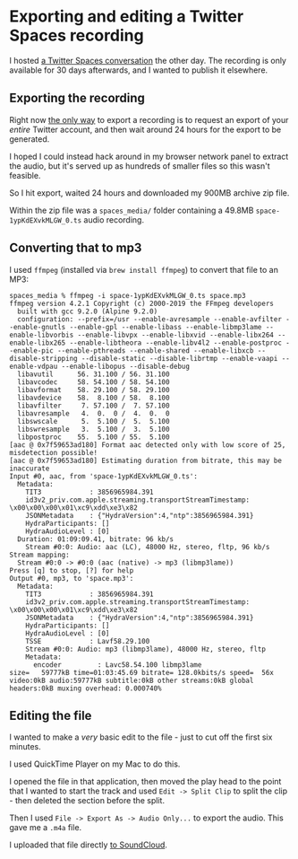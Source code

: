 # Exporting and editing a Twitter Spaces recording

I hosted [a Twitter Spaces conversation](https://twitter.com/simonw/status/1504604448202518529) the other day. The recording is only available for 30 days afterwards, and I wanted to publish it elsewhere.

## Exporting the recording

Right now [the only way](https://media.twitter.com/en/articles/products/2021/twitter-spaces/recorded-spaces) to export a recording is to request an export of your *entire* Twitter account, and then wait around 24 hours for the export to be generated.

I hoped I could instead hack around in my browser network panel to extract the audio, but it's served up as hundreds of smaller files so this wasn't feasible.

So I hit export, waited 24 hours and downloaded my 900MB archive zip file.

Within the zip file was a `spaces_media/` folder containing a 49.8MB `space-1ypKdEXvkMLGW_0.ts` audio recording.

## Converting that to mp3

I used `ffmpeg` (installed via `brew install ffmpeg`) to convert that file to an MP3:
```
spaces_media % ffmpeg -i space-1ypKdEXvkMLGW_0.ts space.mp3 
ffmpeg version 4.2.1 Copyright (c) 2000-2019 the FFmpeg developers
  built with gcc 9.2.0 (Alpine 9.2.0)
  configuration: --prefix=/usr --enable-avresample --enable-avfilter --enable-gnutls --enable-gpl --enable-libass --enable-libmp3lame --enable-libvorbis --enable-libvpx --enable-libxvid --enable-libx264 --enable-libx265 --enable-libtheora --enable-libv4l2 --enable-postproc --enable-pic --enable-pthreads --enable-shared --enable-libxcb --disable-stripping --disable-static --disable-librtmp --enable-vaapi --enable-vdpau --enable-libopus --disable-debug
  libavutil      56. 31.100 / 56. 31.100
  libavcodec     58. 54.100 / 58. 54.100
  libavformat    58. 29.100 / 58. 29.100
  libavdevice    58.  8.100 / 58.  8.100
  libavfilter     7. 57.100 /  7. 57.100
  libavresample   4.  0.  0 /  4.  0.  0
  libswscale      5.  5.100 /  5.  5.100
  libswresample   3.  5.100 /  3.  5.100
  libpostproc    55.  5.100 / 55.  5.100
[aac @ 0x7f59653ad180] Format aac detected only with low score of 25, misdetection possible!
[aac @ 0x7f59653ad180] Estimating duration from bitrate, this may be inaccurate
Input #0, aac, from 'space-1ypKdEXvkMLGW_0.ts':
  Metadata:
    TIT3            : 3856965984.391
    id3v2_priv.com.apple.streaming.transportStreamTimestamp: \x00\x00\x00\x01\xc9\xdd\xe3\x82
    JSONMetadata    : {"HydraVersion":4,"ntp":3856965984.391}
    HydraParticipants: []
    HydraAudioLevel : [0]
  Duration: 01:09:09.41, bitrate: 96 kb/s
    Stream #0:0: Audio: aac (LC), 48000 Hz, stereo, fltp, 96 kb/s
Stream mapping:
  Stream #0:0 -> #0:0 (aac (native) -> mp3 (libmp3lame))
Press [q] to stop, [?] for help
Output #0, mp3, to 'space.mp3':
  Metadata:
    TIT3            : 3856965984.391
    id3v2_priv.com.apple.streaming.transportStreamTimestamp: \x00\x00\x00\x01\xc9\xdd\xe3\x82
    JSONMetadata    : {"HydraVersion":4,"ntp":3856965984.391}
    HydraParticipants: []
    HydraAudioLevel : [0]
    TSSE            : Lavf58.29.100
    Stream #0:0: Audio: mp3 (libmp3lame), 48000 Hz, stereo, fltp
    Metadata:
      encoder         : Lavc58.54.100 libmp3lame
size=   59777kB time=01:03:45.69 bitrate= 128.0kbits/s speed=  56x    
video:0kB audio:59777kB subtitle:0kB other streams:0kB global headers:0kB muxing overhead: 0.000740%
```

## Editing the file

I wanted to make a *very* basic edit to the file - just to cut off the first six minutes.

I used QuickTime Player on my Mac to do this.

I opened the file in that application, then moved the play head to the point that I wanted to start the track and used `Edit -> Split Clip` to split the clip - then deleted the section before the split.

Then I used `File -> Export As -> Audio Only...` to export the audio. This gave me a `.m4a` file.

I uploaded that file directly [to SoundCloud](https://soundcloud.com/simon-willison/sqlite-happy-hour-22nd-march-2022).
